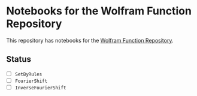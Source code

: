 # Notebooks for the Wolfram Function Repository

This repository has notebooks for the [Wolfram Function Repository](https://resources.wolframcloud.com/FunctionRepository/).

## Status

- [ ] `SetByRules`
- [ ] `FourierShift`
- [ ] `InverseFourierShift`
